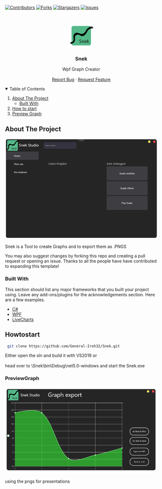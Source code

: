 
[![Contributors][contributors-shield]][contributors-url]
[![Forks][forks-shield]][forks-url]
[![Stargazers][stars-shield]][stars-url]
[![Issues][issues-shield]][issues-url]



<!-- PROJECT LOGO -->
<br />
<p align="center">
  <a href="https://github.com/General-Iroh32/Snek">
    <img src="Snek/Images/Snek_PNG.png" alt="Logo" width="80" height="80">
  </a>

  <h3 align="center">Snek</h3>

  <p align="center">
    Wpf Graph Creator 
    <br />
    <br />
    <a href="https://github.com/General-Iroh32/Snek/issues">Report Bug</a>
    ·
    <a href="https://github.com/General-Iroh32/Snek/issues">Request Feature</a>
  </p>
</p>



<!-- TABLE OF CONTENTS -->
<details open="open">
  <summary>Table of Contents</summary>
  <ol>
    <li>
      <a href="#about-the-project">About The Project</a>
      <ul>
        <li><a href="#built-with">Built With</a></li>
      </ul>
    </li>
    <li>
      <a href="#Howtostart">How to start</a>
    </li>
    <li><a href="#PreviewGraph">Preview Graph</a></li>
  </ol>
</details>



<!-- ABOUT THE PROJECT -->
## About The Project

![Snek Screen Shot][product-screenshot]

Snek is a Tool to create Graphs and to export them as .PNGS

You may also suggest changes by forking this repo and creating a pull request or opening an issue. Thanks to all the people have have contributed to expanding this template!


### Built With

This section should list any major frameworks that you built your project using. Leave any add-ons/plugins for the acknowledgements section. Here are a few examples.
* [C#](https://docs.microsoft.com/en-us/dotnet/csharp/tour-of-csharp/)
* [WPF](https://docs.microsoft.com/en-us/dotnet/desktop/wpf/overview/?view=netdesktop-5.0)
* [LiveCharts](https://lvcharts.net/)



<!-- GETTING STARTED -->
## Howtostart

 ```sh
  git clone https://github.com/General-Iroh32/Snek.git
  ```
  Either open the sln and build it with VS2019 or 
  <br />
  <br />
  head over to \Snek\bin\Debug\net5.0-windows and start the Snek.exe

### PreviewGraph

![Snek Screen Shot][product-screenshot2]

using the pngs for presentations 





<!-- MARKDOWN LINKS & IMAGES -->
<!-- https://www.markdownguide.org/basic-syntax/#reference-style-links -->
[contributors-shield]: https://img.shields.io/github/contributors/General-Iroh32/Snek.svg?style=for-the-badge
[contributors-url]: https://github.com/General-Iroh32/Snek/graphs/contributors
[forks-shield]: https://img.shields.io/github/forks/General-Iroh32/Snek.svg?style=for-the-badge
[forks-url]: https://github.com/General-Iroh32/Snek/network/members
[stars-shield]: https://img.shields.io/github/stars/General-Iroh32/Snek.svg?style=for-the-badge
[stars-url]: https://github.com/General-Iroh32/Snek/stargazers
[issues-shield]: https://img.shields.io/github/issues/General-Iroh32/Snek.svg?style=for-the-badge
[issues-url]: https://github.com/General-Iroh32/Snek/issues
[product-screenshot]: Snek/Images/Snek_ss.png
[product-screenshot2]: Snek/Images/Snek_usage.png
